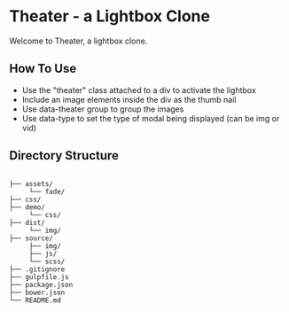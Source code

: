 # Theater - a Lightbox Clone

Welcome to Theater, a lightbox clone.


## How To Use

- Use the "theater" class attached to a div to activate the lightbox
- Include an image elements inside the div as the thumb nail
- Use data-theater group to group the images
- Use data-type to set the type of modal being displayed (can be img or vid)


## Directory Structure

```

├── assets/
     └── fade/
├── css/
├── demo/
     └── css/
├── dist/
     └── img/
├── source/
     ├── img/
     ├── js/
     └── scss/
├── .gitignore
├── gulpfile.js
├── package.json
├── bower.json
└── README.md

